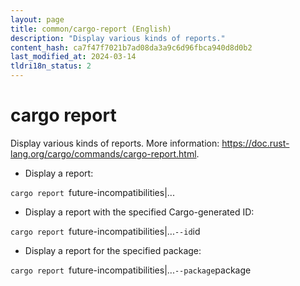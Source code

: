 ```yaml
---
layout: page
title: common/cargo-report (English)
description: "Display various kinds of reports."
content_hash: ca7f47f7021b7ad08da3a9c6d96fbca940d8d0b2
last_modified_at: 2024-03-14
tldri18n_status: 2
---
```

# cargo report

Display various kinds of reports.
More information: <https://doc.rust-lang.org/cargo/commands/cargo-report.html>.

- Display a report:

`cargo report `<span class="tldr-var badge badge-pill bg-dark-lm bg-white-dm text-white-lm text-dark-dm font-weight-bold">future-incompatibilities|...</span>

- Display a report with the specified Cargo-generated ID:

`cargo report `<span class="tldr-var badge badge-pill bg-dark-lm bg-white-dm text-white-lm text-dark-dm font-weight-bold">future-incompatibilities|...</span>` --id `<span class="tldr-var badge badge-pill bg-dark-lm bg-white-dm text-white-lm text-dark-dm font-weight-bold">id</span>

- Display a report for the specified package:

`cargo report `<span class="tldr-var badge badge-pill bg-dark-lm bg-white-dm text-white-lm text-dark-dm font-weight-bold">future-incompatibilities|...</span>` --package `<span class="tldr-var badge badge-pill bg-dark-lm bg-white-dm text-white-lm text-dark-dm font-weight-bold">package</span>
